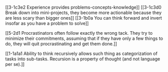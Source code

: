 [[3-1c3e2 Experience provides problems-concepts-knowledge]]
[[3-1c3d0 Break down into mini-projects, they become more actionable because they are less scary than bigger ones]]
[[3-1b0a You can think forward and invert insofar as you have a problem to solve]]

[[5-2d1 Procrastinators often follow exactly the wrong tack. They try to minimize their commitments, assuming that if they have only a few things to do, they will quit procrastinating and get them done.]]

[[1-1a1a1 Ability to think recursively allows such thing as categorization of tasks into sub-tasks. Recursion is a property of thought (and not language per se).]]
